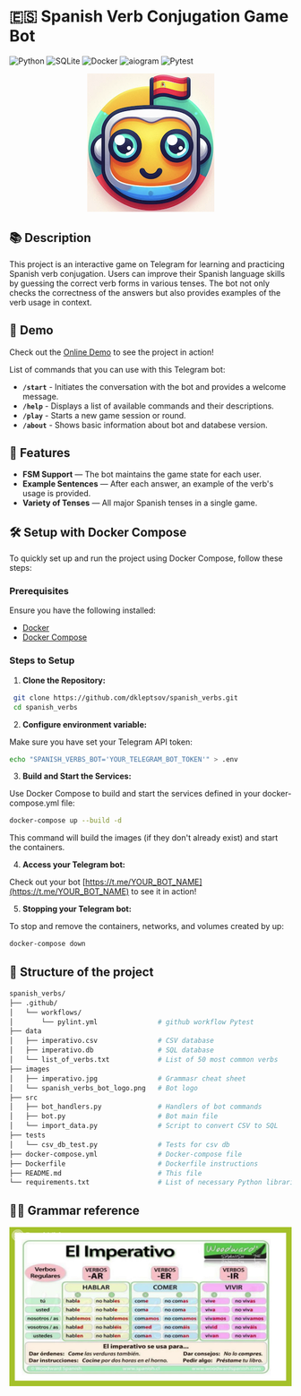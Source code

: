 # 🇪🇸 Spanish Verb Conjugation Game Bot

![Python](https://img.shields.io/badge/Python-3.x-blue)
![SQLite](https://img.shields.io/badge/SQLite-Database-lightgrey)
![Docker](https://img.shields.io/badge/Docker-Available-blue?logo=docker&logoColor=white)
![aiogram](https://img.shields.io/badge/aiogram-3.0-yellowgreen)
![Pytest](https://github.com/dkleptsov/spanish_verbs/actions/workflows/pytest.yml/badge.svg)



<p align="center">
  <img src="images/spanish_verbs_bot_logo.png" alt="Spanish verbs bot Logo">
</p>


## 📚 Description

This project is an interactive game on Telegram for learning and practicing Spanish verb conjugation. Users can improve their Spanish language skills by guessing the correct verb forms in various tenses. The bot not only checks the correctness of the answers but also provides examples of the verb usage in context.

## 🤖 Demo

Check out the [Online Demo](https://t.me/esp_verbs_bot) to see the project in action!

List of commands that you can use with this Telegram bot:
- **`/start`** - Initiates the conversation with the bot and provides a welcome message.
- **`/help`** - Displays a list of available commands and their descriptions.
- **`/play`** - Starts a new game session or round.
- **`/about`** - Shows basic information about bot and databese version.

## 🚀 Features

- **FSM Support** — The bot maintains the game state for each user.
- **Example Sentences** — After each answer, an example of the verb's usage is provided.
- **Variety of Tenses** — All major Spanish tenses in a single game.

## 🛠️ Setup with Docker Compose

To quickly set up and run the project using Docker Compose, follow these steps:

### Prerequisites

Ensure you have the following installed:

- [Docker](https://www.docker.com/get-started)
- [Docker Compose](https://docs.docker.com/compose/install/)

### Steps to Setup

1. **Clone the Repository:**
  ```bash
   git clone https://github.com/dkleptsov/spanish_verbs.git
   cd spanish_verbs
  ```

2. **Configure environment variable:**

  Make sure you have set your Telegram API token:

  ```bash
  echo "SPANISH_VERBS_BOT='YOUR_TELEGRAM_BOT_TOKEN'" > .env
  ```

3. **Build and Start the Services:**

  Use Docker Compose to build and start the services defined in your docker-compose.yml file:

  ```bash
  docker-compose up --build -d
  ```
  This command will build the images (if they don't already exist) and start the containers.

4. **Access your Telegram bot:**

  Check out your bot [https://t.me/YOUR_BOT_NAME](https://t.me/YOUR_BOT_NAME) to see it in action!

5. **Stopping your Telegram bot:**

  To stop and remove the containers, networks, and volumes created by up:
  ```bash
  docker-compose down
  ```

## 📁 Structure of the project
```bash
spanish_verbs/
├── .github/
│   └── workflows/
│       └── pylint.yml               # github workflow Pytest
├── data
│   ├── imperativo.csv               # CSV database 
│   ├── imperativo.db                # SQL database
│   └── list_of_verbs.txt            # List of 50 most common verbs
├── images
│   ├── imperativo.jpg               # Grammasr cheat sheet
│   └── spanish_verbs_bot_logo.png   # Bot logo
├── src
│   ├── bot_handlers.py              # Handlers of bot commands
│   ├── bot.py                       # Bot main file
│   └── import_data.py               # Script to convert CSV to SQL
├── tests
│   └── csv_db_test.py               # Tests for csv db
├── docker-compose.yml               # Docker-compose file
├── Dockerfile                       # Dockerfile instructions
├── README.md                        # This file
└── requirements.txt                 # List of necessary Python libraries
```

## 🧑‍🏫 Grammar reference

<p align="center">
  <img src="images/imperativo.jpg" alt="Cheat sheet imperativo">
</p>